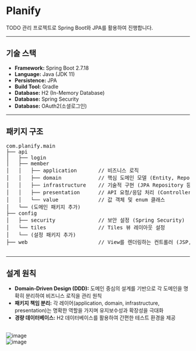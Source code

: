 # Planify
 <p>TODO 관리 프로젝트로 Spring Boot와 JPA를 활용하여 진행합니다.</p>
    <hr>
    <h2>기술 스택</h2>
    <ul>
        <li><strong>Framework:</strong> Spring Boot 2.7.18</li>
        <li><strong>Language:</strong> Java (JDK 11)</li>
        <li><strong>Persistence:</strong> JPA</li>
        <li><strong>Build Tool:</strong> Gradle</li>
        <li><strong>Database:</strong> H2 (In-Memory Database)</li>
        <li><strong>Database:</strong> Spring Security </li>
        <li><strong>Database:</strong> OAuth2(소셜로그인) </li>
    </ul>
    <hr>
    <h2>패키지 구조</h2>
    <pre>
com.planify.main
├── api
│   ├── login
│   ├── member
│   │   ├── application       // 비즈니스 로직
│   │   ├── domain            // 핵심 도메인 모델 (Entity, Repository 인터페이스 등)
│   │   ├── infrastructure    // 기술적 구현 (JPA Repository 등)
│   │   ├── presentation      // API 요청/응답 처리 (Controller)
│   │   └── value             // 값 객체 및 enum 클래스
│   └── (도메인 패키지 추가)
├── config
│   ├── security              // 보안 설정 (Spring Security)
│   └── tiles                 // Tiles 뷰 레이아웃 설정
│   └── (설정 패키지 추가)
├── web                       // View를 렌더링하는 컨트롤러 (JSP, Thymeleaf)
    </pre>
    <hr>
    <h2>설계 원칙</h2>
    <ul>
        <li><strong>Domain-Driven Design (DDD):</strong> 도메인 중심의 설계를 기반으로 각 도메인을 명확히 분리하여 비즈니스 로직을 관리 원칙</li>
        <li><strong>패키지 책임 분리:</strong> 각 레이어(application, domain, infrastructure, presentation)는 명확한 역할을 가지며 유지보수성과 확장성을 극대화</li>
        <li><strong>경량 데이터베이스:</strong> H2 데이터베이스를 활용하여 간편한 테스트 환경을 제공</li>
    </ul>

<br>![image](https://github.com/user-attachments/assets/fd8ab86f-12b5-44ff-9ec7-84aeb1c6b946)
<br>![image](https://github.com/user-attachments/assets/4d039294-dc0c-4fcc-a5e5-a4bcf19443bc)
